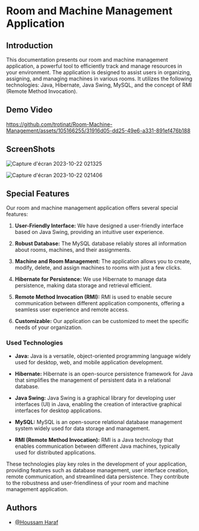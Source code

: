 # Room and Machine Management Application

## Introduction

This documentation presents our room and machine management application, a powerful tool to efficiently track and manage resources in your environment. The application is designed to assist users in organizing, assigning, and managing machines in various rooms. It utilizes the following technologies: Java, Hibernate, Java Swing, MySQL, and the concept of RMI (Remote Method Invocation).

## Demo Video

https://github.com/trotinat/Room-Machine-Management/assets/105166255/31916d05-dd25-49e6-a331-891ef476b188


## ScreenShots 

![Capture d'écran 2023-10-22 021325](https://github.com/trotinat/Room-Machine-Management/assets/105166255/376be415-2689-4a38-8183-beb784e37833)

![Capture d'écran 2023-10-22 021406](https://github.com/trotinat/Room-Machine-Management/assets/105166255/73518a35-fbb8-4eb3-b8ea-3825c741ad2b)

## Special Features

Our room and machine management application offers several special features:

1. **User-Friendly Interface:** We have designed a user-friendly interface based on Java Swing, providing an intuitive user experience.

2. **Robust Database:** The MySQL database reliably stores all information about rooms, machines, and their assignments.

3. **Machine and Room Management:** The application allows you to create, modify, delete, and assign machines to rooms with just a few clicks.

4. **Hibernate for Persistence:** We use Hibernate to manage data persistence, making data storage and retrieval efficient.

5. **Remote Method Invocation (RMI):** RMI is used to enable secure communication between different application components, offering a seamless user experience and remote access.

6. **Customizable:** Our application can be customized to meet the specific needs of your organization.

### Used Technologies

- **Java:** Java is a versatile, object-oriented programming language widely used for desktop, web, and mobile application development.

- **Hibernate:** Hibernate is an open-source persistence framework for Java that simplifies the management of persistent data in a relational database.

- **Java Swing:** Java Swing is a graphical library for developing user interfaces (UI) in Java, enabling the creation of interactive graphical interfaces for desktop applications.

- **MySQL:** MySQL is an open-source relational database management system widely used for data storage and management.

- **RMI (Remote Method Invocation):** RMI is a Java technology that enables communication between different Java machines, typically used for distributed applications.

These technologies play key roles in the development of your application, providing features such as database management, user interface creation, remote communication, and streamlined data persistence. They contribute to the robustness and user-friendliness of your room and machine management application.


## Authors

- [@Houssam Haraf](https://github.com/trotinat)

